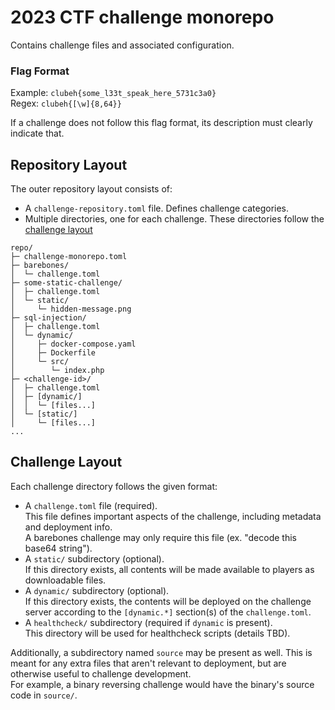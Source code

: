 # 2023 CTF challenge monorepo

Contains challenge files and associated configuration.

### Flag Format

Example: `clubeh{some_l33t_speak_here_5731c3a0}`  
Regex: `clubeh{[\w]{8,64}}`

If a challenge does not follow this flag format, its description must clearly indicate that.


## Repository Layout

The outer repository layout consists of:

- A `challenge-repository.toml` file.
  Defines challenge categories.
- Multiple directories, one for each challenge.
  These directories follow the [challenge layout](#challenge-layout)


```
repo/
├─ challenge-monorepo.toml
├─ barebones/
│  └─ challenge.toml
├─ some-static-challenge/
│  ├─ challenge.toml
│  └─ static/
│     └─ hidden-message.png
├─ sql-injection/
│  ├─ challenge.toml
│  └─ dynamic/
│     ├─ docker-compose.yaml
│     ├─ Dockerfile
│     └─ src/
│        └─ index.php
├─ <challenge-id>/
│  ├─ challenge.toml
│  ├─ [dynamic/]
│  │  └─ [files...]
│  └─ [static/]
│     └─ [files...]
...
```


## Challenge Layout

Each challenge directory follows the given format:

- A `challenge.toml` file (required).  
  This file defines important aspects of the challenge, including metadata and deployment info.  
  A barebones challenge may only require this file (ex. "decode this base64 string").
- A `static/` subdirectory (optional).  
  If this directory exists, all contents will be made available to players as downloadable files.
- A `dynamic/` subdirectory (optional).  
  If this directory exists, the contents will be deployed on the challenge server according to the `[dynamic.*]` section(s) of the `challenge.toml`.
- A `healthcheck/` subdirectory (required if `dynamic` is present).  
  This directory will be used for healthcheck scripts (details TBD).

Additionally, a subdirectory named `source` may be present as well. This is meant for any extra files that aren't relevant to deployment, but are otherwise useful to challenge development.  
For example, a binary reversing challenge would have the binary's source code in `source/`.

